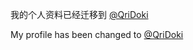 我的个人资料已经迁移到 [@QriDoki](https://github.com/QriDoki)  

My profile has been changed to [@QriDoki](https://github.com/QriDoki)  
